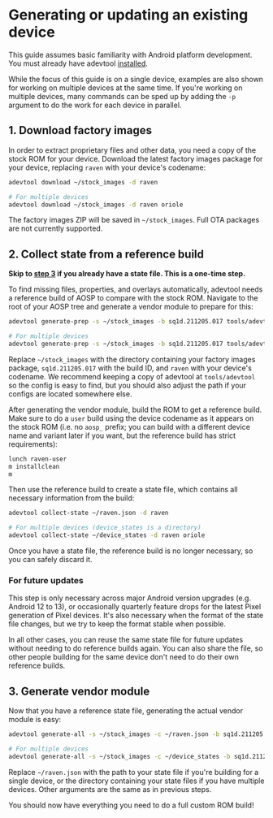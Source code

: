 # Generating or updating an existing device

This guide assumes basic familiarity with Android platform development. You must already have adevtool [installed](../README.md#installation).

While the focus of this guide is on a single device, examples are also shown for working on multiple devices at the same time. If you're working on multiple devices, many commands can be sped up by adding the `-p` argument to do the work for each device in parallel.

## 1. Download factory images

In order to extract proprietary files and other data, you need a copy of the stock ROM for your device. Download the latest factory images package for your device, replacing `raven` with your device's codename:

```bash
adevtool download ~/stock_images -d raven

# For multiple devices
adevtool download ~/stock_images -d raven oriole
```

The factory images ZIP will be saved in `~/stock_images`. Full OTA packages are not currently supported.

## 2. Collect state from a reference build

**Skip to [step 3](#3-generate-vendor-module) if you already have a state file. This is a one-time step.**

To find missing files, properties, and overlays automatically, adevtool needs a reference build of AOSP to compare with the stock ROM. Navigate to the root of your AOSP tree and generate a vendor module to prepare for this:

```bash
adevtool generate-prep -s ~/stock_images -b sq1d.211205.017 tools/adevtool/config/pixel/raven.yml

# For multiple devices
adevtool generate-prep -s ~/stock_images -b sq1d.211205.017 tools/adevtool/config/pixel/2021.yml
```

Replace `~/stock_images` with the directory containing your factory images package, `sq1d.211205.017` with the build ID, and `raven` with your device's codename. We recommend keeping a copy of adevtool at `tools/adevtool` so the config is easy to find, but you should also adjust the path if your configs are located somewhere else.

After generating the vendor module, build the ROM to get a reference build. Make sure to do a `user` build using the device codename as it appears on the stock ROM (i.e. no `aosp_` prefix; you can build with a different device name and variant later if you want, but the reference build has strict requirements):

```bash
lunch raven-user
m installclean
m
```

Then use the reference build to create a state file, which contains all necessary information from the build:

```bash
adevtool collect-state ~/raven.json -d raven

# For multiple devices (device_states is a directory)
adevtool collect-state ~/device_states -d raven oriole
```

Once you have a state file, the reference build is no longer necessary, so you can safely discard it.

### For future updates

This step is only necessary across major Android version upgrades (e.g. Android 12 to 13), or occasionally quarterly feature drops for the latest Pixel generation of Pixel devices. It's also necessary when the format of the state file changes, but we try to keep the format stable when possible.

In all other cases, you can reuse the same state file for future updates without needing to do reference builds again. You can also share the file, so other people building for the same device don't need to do their own reference builds.

## 3. Generate vendor module

Now that you have a reference state file, generating the actual vendor module is easy:

```bash
adevtool generate-all -s ~/stock_images -c ~/raven.json -b sq1d.211205.017 tools/adevtool/config/pixel/raven.yml

# For multiple devices
adevtool generate-all -s ~/stock_images -c ~/device_states -b sq1d.211205.017 tools/adevtool/config/pixel/2021.yml
```

Replace `~/raven.json` with the path to your state file if you're building for a single device, or the directory containing your state files if you have multiple devices. Other arguments are the same as in previous steps.

You should now have everything you need to do a full custom ROM build!
